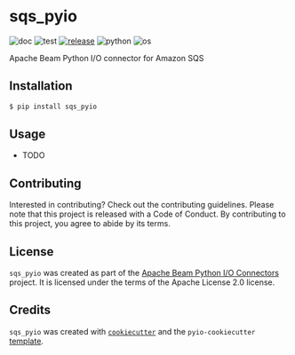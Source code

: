 # sqs_pyio

![doc](https://github.com/beam-pyio/sqs_pyio/workflows/doc/badge.svg)
![test](https://github.com/beam-pyio/sqs_pyio/workflows/test/badge.svg)
[![release](https://img.shields.io/github/release/beam-pyio/sqs_pyio.svg)](https://github.com/beam-pyio/sqs_pyio/releases)
![python](https://img.shields.io/badge/python-3.8%2C%203.9%2C%203.10%2C%203.11%2C%203.12-blue)
![os](https://img.shields.io/badge/OS-Ubuntu%2C%20Mac%2C%20Windows-purple)

Apache Beam Python I/O connector for Amazon SQS

## Installation

```bash
$ pip install sqs_pyio
```

## Usage

- TODO

## Contributing

Interested in contributing? Check out the contributing guidelines. Please note that this project is released with a Code of Conduct. By contributing to this project, you agree to abide by its terms.

## License

`sqs_pyio` was created as part of the [Apache Beam Python I/O Connectors](https://github.com/beam-pyio) project. It is licensed under the terms of the Apache License 2.0 license.

## Credits

`sqs_pyio` was created with [`cookiecutter`](https://cookiecutter.readthedocs.io/en/latest/) and the `pyio-cookiecutter` [template](https://github.com/beam-pyio/pyio-cookiecutter).
